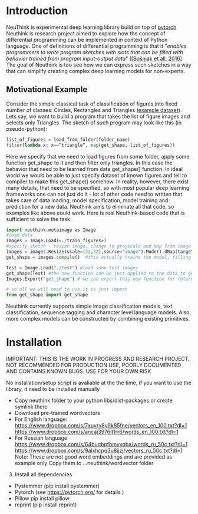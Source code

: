 # Introduction
NeuThink is experimental deep learning library build on top of [pytorch](pytorch.org) Neuthink is research project aimed to explore how the concept of differential programming can be implemented in context of Python language.
One of definitions of differential programming is that it "*enables programmers to write program sketches with slots that can be filled with behavior trained from program input-output data*" ([\[Bošnjak et all, 2016\]](https://arxiv.org/abs/1605.06640) The goal of Neuthink is too see how we can express such sketches in a way that can simplify creating complex deep  learning models for non-experts.

## Motivational Example
Consider the simple classical task of classification of figures into fixed number of classes: Circles, Rectangles and Triangles ([example dataset](https://www.dropbox.com/s/7tz0r0e7hno2250/train_figures.zip?dl=0)). Lets say, we want to build a program that takes the list of figure images and selects only Triangles. The sketch of such program may look like this (in pseudo-python):
```python
list_of_figures = load_from_folder(folder_name)
filter(lambda x: x==“triangle“, map(get_shape, list_of_figures))
```
Here we specify that we need to load figures from some folder, apply some function get_shape to it and then filter only triangles. In this case the behavior that need to be learned from data get_shape() function. In ideal world we would be able to just specify dataset of known figures and tell to compiler to make this get_shape() somehow. In reality, however, there exist many details, that need to be specified, so with most popular deep learning frameworks one can not just do it - lot of other code need to written that takes care of data loading, model specification, model training  and prediction for a new data.
Neuthink aims to eliminate all that code, so examples like above could work.
Here is real Neuthink-based code that is sufficient to solve the task:

```python
import neuthink.metaimage as Image
#load data
images = Image.Load(«./train_figures»)
#specify sketch - resize image, change to grayscale and map from image to target class
images = images.Resize(scale=(32,32),source="image").Mode().dMap(target="target_class")
get_shape = images.compile()  #this actually trains the model, filling in missing behavior. this returns function get_shape

Test = Image.Load("./test") #load some test images
get_shape(Test) #the new function can be just applied to the data to get new predictions
Images.Export("get_shape") # we can export this new function for future use

# so all we will need to use it is just import
from get_shape import get_shape
```
Neuthink currently supports simple image classification models, text classification, sequence tagging and character level language models. Also, more complex models can be constructed by combining existing primitives. 


# Installation
IMPORTANT: THIS IS THE WORK IN PROGRESS AND RESEARCH PROJECT. NOT RECOMMENDED FOR PRODUCTION USE, POORLY DOCUMENTED AND CONTAINS KNOWN BUGS. USE FOR YOUR OWN RISK

No installation/setup script  is avaliable at the the time, if you want to use the library, it need to be installed manually

 - Copy neuthink folder to your python libs/dist-packages or create symlink there
 - Download pre-trained wordvectors
 - For English language:
https://www.dropbox.com/s/7xuvry8y9k85fne/vectors_en_100.txt?dl=1
https://www.dropbox.com/s/ancaj3976it1rr6/words_en_100.txt?dl=1
 - For Russian language
https://www.dropbox.com/s/64buqbpfbmvyqba/words_ru_50c.txt?dl=1
https://www.dropbox.com/s/9alxhcpq3u8jjzj/vectors_ru_50c.txt?dl=1
Note: These are not good word embeddings and are provided as example only
Copy them to ...neuthink/wordvector folder

3. Install all dependencies
 - Pystemmer (pip install pystemmer)
 - Pytorch (see https://pytorch.org/ for details )
 - Pillow pip install pillow
 - reprint (pip install reprint)



